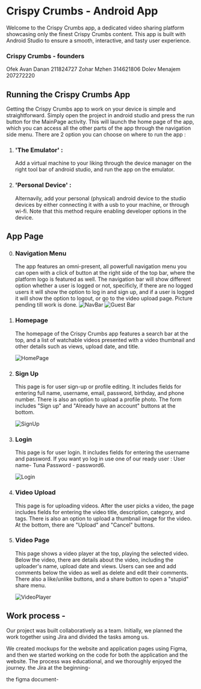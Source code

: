 
 # Crispy Crumbs - Android App

 Welcome to the Crispy Crumbs app, a dedicated video sharing platform showcasing only the finest Crispy Crumbs content. This app is built with Android Studio to ensure a smooth, interactive, and tasty user experience.

### Crispy Crumbs - founders
Ofek Avan Danan 211824727
Zohar Mzhen 314621806
Dolev Menajem 207272220

## Running the Crispy Crumbs App
Getting the Crispy Crumbs app to work on your device is simple and straightforward. Simply open the project in android studio and press the run button for the MainPage activity.
This will launch the home page of the app, which you can access all the other parts of the app through the navigation side menu.
There are 2 option you can choose on where to run the app :
  1. ### 'The Emulator' :
     Add a virtual machine to your liking through the device manager on the right tool bar of android studio, and run the app on the emulator.
  2. ### 'Personal Device' :
     Alternavily, add your personal (physical) android device to the studio devices by either connecting it with a usb to your machine, or through wi-fi. Note that this method require enabling developer options in the device.

## App Page
0. ### Navigation Menu

   The app features an omni-present, all powerfull navigation menu you can open with a click of button at the right side of the top bar, where the platform logo is featured as well.
   The navigation bar will show different option whether a user is logged or not, specificly, if there are no logged users it will show the option to log in and sign up, and if a user is logged
   it will show the option to logout, or go to the video upload page.
    Picture pending till work is done.
    ![NavBar](https://github.com/Mzhenian/CrispyCrumbsAndroid/assets/158558632/90122e81-fc66-44f3-b6a7-f8d3eae921da)
    ![Guest Bar](https://github.com/Mzhenian/CrispyCrumbsAndroid/assets/158558632/b5252ac8-a777-4ce1-a656-7091df881be8)

1. ### Homepage
  
    The homepage of the Crispy Crumbs app features a search bar at the top, and a list of watchable videos presented with a video thumbnail and other details such as views, upload date, and title.

   ![HomePage](https://github.com/Mzhenian/CrispyCrumbsAndroid/assets/158558632/5afff91b-0f84-4e47-8f97-7d67cbaa99d6)

2. ### Sign Up
  
   This page is for user sign-up or profile editing. It includes fields for entering full name, username, email, password, birthday, and phone number. There is also an option to upload a profile photo.
   The form includes "Sign up" and "Already have an account" buttons at the bottom.

   ![SignUp](https://github.com/Mzhenian/CrispyCrumbsAndroid/assets/158558632/cc9c2cde-a74d-4aa1-ae6e-06eea534b68f)

3. ### Login

   This page is for user login. It includes fields for entering the username and password. If you want yo log in use one of our ready user : User name- Tuna Password - password6.

   ![Login](https://github.com/Mzhenian/CrispyCrumbsAndroid/assets/158558632/32536ac8-723e-4292-a154-911072f97036)

5. ### Video Upload

   This page is for uploading videos. After the user picks a video, the page includes fields for entering the video title, description, category, and tags. There is also an option to upload a thumbnail image for the video. At the bottom, there are "Upload" and "Cancel" buttons.

6. ### Video Page

   This page shows a video player at the top, playing the selected video. Below the video, there are details about the video, including the uploader's name, upload date and views. Users can see and add comments below the video as well as delete and edit their comments.
    There also a like/unlike buttons, and a share button to open a "stupid" share menu.

   ![VideoPlayer](https://github.com/Mzhenian/CrispyCrumbsAndroid/assets/158558632/e1fffa48-3ba6-457c-b251-494dabb8cb30)

## Work process -  
Our project was built collaboratively as a team. 
Initially, we planned the work together using Jira and divided the tasks among us. 

We created mockups for the website and application pages using Figma, and then we started working on the code for both the application and the website. The process was educational, and we thoroughly enjoyed the journey.
the Jira at the beginning-


the figma document-
